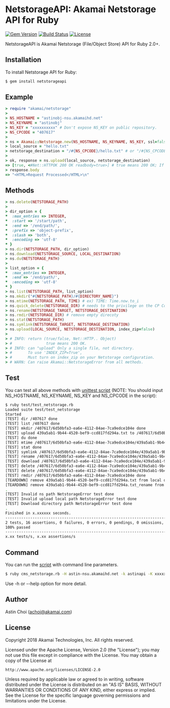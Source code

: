 NetstorageAPI: Akamai Netstorage API for Ruby
===============================================

[![Gem Version](https://badge.fury.io/rb/netstorageapi.svg)](https://badge.fury.io/rb/netstorageapi)
[![Build Status](https://travis-ci.org/akamai/NetStorageKit-Ruby.svg?branch=master)](https://travis-ci.org/akamai/NetStorageKit-Ruby)
[![License](http://img.shields.io/:license-apache-blue.svg)](https://github.com/akamai/NetStorageKit-Ruby/blob/master/LICENSE)

  
NetstorageAPI is Akamai Netstorage (File/Object Store) API for Ruby 2.0+.
  
  
Installation
------------

To install Netstorage API for Ruby:  

```bash
$ gem install netstorageapi
```
  
  
Example
-------

```ruby
> require "akamai/netstorage"
> 
> NS_HOSTNAME = "astinobj-nsu.akamaihd.net"
> NS_KEYNAME = "astinobj"
> NS_KEY = "xxxxxxxxxx" # Don't expose NS_KEY on public repository.
> NS_CPCODE = "407617"
> 
> ns = Akamai::Netstorage.new(NS_HOSTNAME, NS_KEYNAME, NS_KEY, ssl=false) # ssl is optional (default: false)
> local_source = "hello.txt"
> netstorage_destination = "/#{NS_CPCODE}/hello.txt" # or "/#{NS_CPCODE}/" is same.
>
> ok, response = ns.upload(local_source, netstorage_destination)
=> [true, <#Net::HTTPOK 200 OK readbody=true>] # true means 200 OK; If false, it's not 200 OK 
> response.body
=> "<HTML>Request Processed</HTML>\n"
```
  
  
Methods
-------

```ruby
> ns.delete(NETSTORAGE_PATH)
>
> dir_option = {
*  :max_entries => INTEGER,
*  :start => '/start/path',
*  :end => '/end/path/',
*  :prefix => 'object-prefix',
*  :slash => 'both',
*  :encoding => 'utf-8'
* }
> ns.dir(NETSTORAGE_PATH, dir_option)
> ns.download(NETSTORAGE_SOURCE, LOCAL_DESTINATION)
> ns.du(NETSTORAGE_PATH)
>
> list_option = {
*  :max_entries => INTEGER,
*  :end => '/end/path/',
*  :encoding => 'utf-8'
* }
> ns.list(NETSTORAGE_PATH, list_option)
> ns.mkdir("#{NETSTORAGE_PATH}/#{DIRECTORY_NAME}")
> ns.mtime(NETSTORAGE_PATH, TIME) # ex) TIME: Time.now.to_i
> ns.quick_delete(NETSTORAGE_DIR) # needs to the privilege on the CP Code
> ns.rename(NETSTORAGE_TARGET, NETSTORAGE_DESTINATION)
> ns.rmdir(NETSTORAGE_DIR) # remove empty direcoty
> ns.stat(NETSTORAGE_PATH)
> ns.symlink(NETSTORAGE_TARGET, NETSTORAGE_DESTINATION)
> ns.upload(LOCAL_SOURCE, NETSTORAGE_DESTINATION, index_zip=false)
>  
> # INFO: return (true/false, Net::HTTP.. Object)
> #               true means 200 OK.
> # INFO: can "upload" Only a single file, not directory.
> #       To use 'INDEX_ZIP=True',
> #       Must turn on index_zip on your Netstorage configuration.
> # WARN: Can raise Akamai::NetstorageError from all methods.
```
  
  
Test
----

You can test all above methods with [unittest script](https://github.com/AstinCHOI/NetStorageKit-Ruby/blob/master/test_netstorage.rb)
(NOTE: You should input NS_HOSTNAME, NS_KEYNAME, NS_KEY and NS_CPCODE in the script):

```bash
$ ruby test/test_netstorage.rb
Loaded suite test/test_netstorage
Started
[TEST] dir /407617 done
[TEST] list /407617 done
[TEST] mkdir /407617/6d50bfa3-ea6e-4112-84ae-7ca9edce104e done
[TEST] upload 439a5ab1-9b44-4520-bef9-ccd817fd294a.txt to /407617/6d50bfa3-ea6e-4112-84ae-7ca9edce104e/439a5ab1-9b44-4520-bef9-ccd817fd294a.txt done
[TEST] du done
[TEST] mtime /407617/6d50bfa3-ea6e-4112-84ae-7ca9edce104e/439a5ab1-9b44-4520-bef9-ccd817fd294a.txt to 1528347989 done
[TEST] stat done
[TEST] symlink /407617/6d50bfa3-ea6e-4112-84ae-7ca9edce104e/439a5ab1-9b44-4520-bef9-ccd817fd294a.txt to /407617/6d50bfa3-ea6e-4112-84ae-7ca9edce104e/439a5ab1-9b44-4520-bef9-ccd817fd294a.txt_lnk done
[TEST] rename /407617/6d50bfa3-ea6e-4112-84ae-7ca9edce104e/439a5ab1-9b44-4520-bef9-ccd817fd294a.txt to /407617/6d50bfa3-ea6e-4112-84ae-7ca9edce104e/439a5ab1-9b44-4520-bef9-ccd817fd294a.txt_rename done
[TEST] download /407617/6d50bfa3-ea6e-4112-84ae-7ca9edce104e/439a5ab1-9b44-4520-bef9-ccd817fd294a.txt_rename done
[TEST] delete /407617/6d50bfa3-ea6e-4112-84ae-7ca9edce104e/439a5ab1-9b44-4520-bef9-ccd817fd294a.txt_rename done
[TEST] delete /407617/6d50bfa3-ea6e-4112-84ae-7ca9edce104e/439a5ab1-9b44-4520-bef9-ccd817fd294a.txt_lnk done
[TEST] rmdir /407617/6d50bfa3-ea6e-4112-84ae-7ca9edce104e done
[TEARDOWN] remove 439a5ab1-9b44-4520-bef9-ccd817fd294a.txt from local done
[TEARDOWN] remove 439a5ab1-9b44-4520-bef9-ccd817fd294a.txt_rename from local done
.
[TEST] Invalid ns path NetstorageError test done
[TEST] Invalid upload local path NetstorageError test done
[TEST] Download directory path NetstorageError test done
.
Finished in x.xxxxxx seconds.
--------------------------------------------------------------------------------------
2 tests, 16 assertions, 0 failures, 0 errors, 0 pendings, 0 omissions, 0 notifications
100% passed
--------------------------------------------------------------------------------------
x.xx tests/s, x.xx assertions/s
```
  
  
Command
-------

You can run the [script](https://github.com/AstinCHOI/NetStorageKit-Ruby/blob/master/cms_netstorage.rb) with command line parameters.

```bash
$ ruby cms_netstorage.rb -H astin-nsu.akamaihd.net -k astinapi -K xxxxxxxxxx -a dir /407617
```
  
Use -h or --help option for more detail.
  
  
Author
------

Astin Choi (achoi@akamai.com)  
  
  
License
-------

Copyright 2018 Akamai Technologies, Inc.  All rights reserved.

Licensed under the Apache License, Version 2.0 (the "License");
you may not use this file except in compliance with the License.
You may obtain a copy of the License at

    http://www.apache.org/licenses/LICENSE-2.0

Unless required by applicable law or agreed to in writing, software
distributed under the License is distributed on an "AS IS" BASIS,
WITHOUT WARRANTIES OR CONDITIONS OF ANY KIND, either express or implied.
See the License for the specific language governing permissions and
limitations under the License.